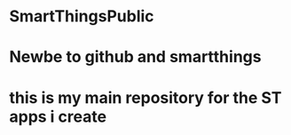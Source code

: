 # SmartThingsPublic
# Newbe to github and smartthings
# this is my main repository for the ST apps i create
